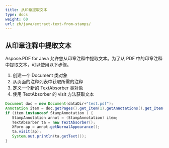 ```yaml
---
title: 从印章提取文本
type: docs
weight: 60
url: zh/java/extract-text-from-stamps/
---
```


## 从印章注释中提取文本

Aspose.PDF for Java 允许您从印章注释中提取文本。为了从 PDF 中的印章注释中提取文本，可以使用以下步骤。

1. 创建一个 Document 类对象
1. 从页面的注释列表中获取所需的注释
1. 定义一个新的 TextAbsorber 类对象
1. 使用 TextAbsorber 的 visit 方法获取文本

```java
Document doc = new Document(dataDir+"test.pdf");
Annotation item = doc.getPages().get_Item(1).getAnnotations().get_Item(3);
if (item instanceof StampAnnotation ) {
   StampAnnotation annot = (StampAnnotation) item;
   TextAbsorber ta = new TextAbsorber();
   XForm ap = annot.getNormalAppearance();
   ta.visit(ap);
   System.out.println(ta.getText());
}
```